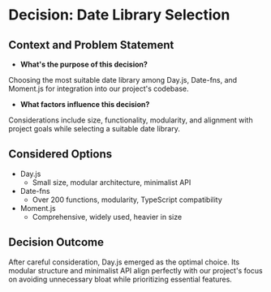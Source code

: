 # Decision: Date Library Selection 

## Context and Problem Statement

- **What's the purpose of this decision?**

Choosing the most suitable date library among Day.js, Date-fns, and Moment.js 
for integration into our project's codebase.

- **What factors influence this decision?**

Considerations include size, functionality, modularity, and alignment with 
project goals while selecting a suitable date library.

## Considered Options

- Day.js
  - Small size, modular architecture, minimalist API
- Date-fns
  - Over 200 functions, modularity, TypeScript compatibility
- Moment.js
  - Comprehensive, widely used, heavier in size

## Decision Outcome

After careful consideration, Day.js emerged as the optimal choice. Its modular 
structure and minimalist API align perfectly with our 
project's focus on avoiding unnecessary bloat while prioritizing essential 
features.
